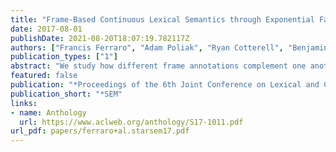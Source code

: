 ```yaml
---
title: "Frame-Based Continuous Lexical Semantics through Exponential Family Tensor Factorization and Semantic Proto-Roles"
date: 2017-08-01
publishDate: 2021-08-20T18:07:19.782117Z
authors: ["Francis Ferraro", "Adam Poliak", "Ryan Cotterell", "Benjamin Van Durme"]
publication_types: ["1"]
abstract: "We study how different frame annotations complement one another when learning continuous lexical semantics. We learn the representations from a tensorized skip-gram model that consistently encodes syntactic-semantic content better, with multiple 10% gains over baselines."
featured: false
publication: "*Proceedings of the 6th Joint Conference on Lexical and Computational Semantics*"
publication_short: "*SEM"
links:
- name: Anthology
  url: https://www.aclweb.org/anthology/S17-1011.pdf
url_pdf: papers/ferraro+al.starsem17.pdf
---
```


